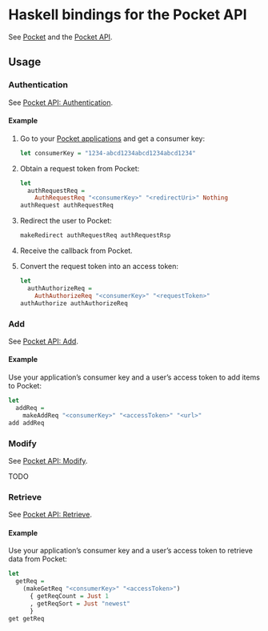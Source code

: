 # Haskell bindings for the Pocket API

See [Pocket][pocket] and the [Pocket API][pocket-api].

## Usage

### Authentication

See [Pocket API: Authentication][pocket-api-auth].

#### Example

1. Go to your [Pocket applications][pocket-api-apps] and get a consumer key:

   ```haskell
   let consumerKey = "1234-abcd1234abcd1234abcd1234"
   ```

2. Obtain a request token from Pocket:

   ```haskell
   let
     authRequestReq =
       AuthRequestReq "<consumerKey>" "<redirectUri>" Nothing
   authRequest authRequestReq
   ```

3. Redirect the user to Pocket:

   ```haskell
   makeRedirect authRequestReq authRequestRsp
   ```

4. Receive the callback from Pocket.

5. Convert the request token into an access token:

   ```haskell
   let
     authAuthorizeReq =
       AuthAuthorizeReq "<consumerKey>" "<requestToken>"
   authAuthorize authAuthorizeReq
   ```

### Add

See [Pocket API: Add][pocket-api-add].

#### Example

Use your application’s consumer key and a user’s access token to add items to
Pocket:

```haskell
let
  addReq =
    makeAddReq "<consumerKey>" "<accessToken>" "<url>"
add addReq
```

### Modify

See [Pocket API: Modify][pocket-api-send].

TODO

### Retrieve

See [Pocket API: Retrieve][pocket-api-get].

#### Example

Use your application’s consumer key and a user’s access token to retrieve data
from Pocket:

```haskell
let
  getReq =
    (makeGetReq "<consumerKey>" "<accessToken>")
      { getReqCount = Just 1
      , getReqSort = Just "newest"
      }
get getReq
```

[pocket]: https://getpocket.com
[pocket-api]: https://getpocket.com/developer/
[pocket-api-apps]: https://getpocket.com/developer/apps/
[pocket-api-add]: https://getpocket.com/developer/docs/v3/add
[pocket-api-auth]: https://getpocket.com/developer/docs/authentication
[pocket-api-get]: https://getpocket.com/developer/docs/v3/retrieve
[pocket-api-send]: https://getpocket.com/developer/docs/v3/modify
